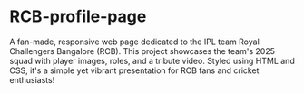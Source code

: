 # RCB-profile-page
A fan-made, responsive web page dedicated to the IPL team Royal Challengers Bangalore (RCB). This project showcases the team's 2025 squad with player images, roles, and a tribute video. Styled using HTML and CSS, it's a simple yet vibrant presentation for RCB fans and cricket enthusiasts!
